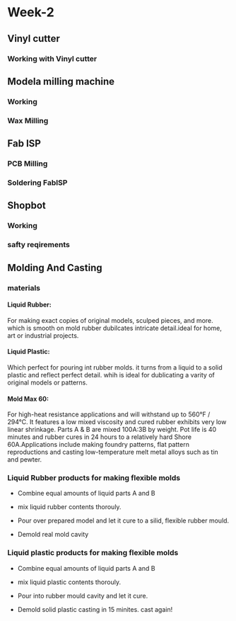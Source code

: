 # Week-2

## Vinyl cutter

### Working with Vinyl cutter
### 

## Modela milling machine
### Working
### Wax Milling

## Fab ISP
### PCB Milling
### Soldering FabISP

## Shopbot
### Working
### safty reqirements

## Molding And Casting
### materials

#### Liquid Rubber:

 For making exact copies of original models, sculped pieces, and more. which is smooth on mold rubber dubilcates intricate detail.ideal for home, art or industrial projects.

#### Liquid  Plastic:

 Which perfect for pouring int rubber molds. it turns from a liquid to a solid plastic and reflect perfect detail. whih is ideal for dublicating a varity of original models or patterns.

#### Mold Max 60:

 For high-heat resistance applications and will withstand up to 560°F / 294°C. It features a low mixed viscosity and cured rubber exhibits very low linear shrinkage. Parts A & B are mixed 100A:3B by weight. Pot life is 40 minutes and rubber cures in 24 hours to a relatively hard Shore 60A.Applications include making foundry patterns, flat pattern reproductions and casting low-temperature melt metal alloys such as tin and pewter.

### Liquid Rubber products for making flexible molds

* Combine equal amounts of liquid parts A and B

* mix liquid rubber contents thorouly.

* Pour over prepared model and let it cure to a silid, flexible rubber mould.

* Demold real mold cavity

### Liquid plastic products for making flexible molds

* Combine equal amounts of liquid parts A and B

* mix liquid plastic contents thorouly.

* Pour into rubber mould cavity and let it cure.

* Demold solid plastic casting in 15 minites. cast again!
